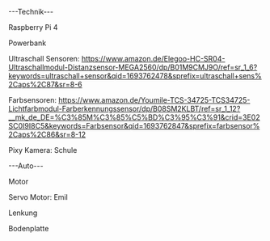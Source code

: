 ---Technik---

Raspberry Pi 4

Powerbank

Ultraschall Sensoren: https://www.amazon.de/Elegoo-HC-SR04-Ultraschallmodul-Distanzsensor-MEGA2560/dp/B01M9CMJ9O/ref=sr_1_6?keywords=ultraschall+sensor&qid=1693762478&sprefix=ultraschall+sens%2Caps%2C87&sr=8-6

Farbsensoren: https://www.amazon.de/Youmile-TCS-34725-TCS34725-Lichtfarbmodul-Farberkennungssensor/dp/B08SM2KLBT/ref=sr_1_12?__mk_de_DE=%C3%85M%C3%85%C5%BD%C3%95%C3%91&crid=3E02SC0I9I8C5&keywords=Farbsensor&qid=1693762847&sprefix=farbsensor%2Caps%2C86&sr=8-12

Pixy Kamera: Schule



---Auto---

Motor

Servo Motor: Emil

Lenkung

Bodenplatte
